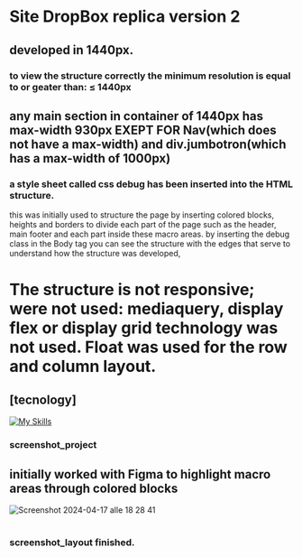 # Site DropBox replica version 2
## developed in 1440px.
### to view the structure correctly the minimum resolution is equal to or geater than: ≤ 1440px


## any main section in container of 1440px has max-width 930px EXEPT FOR Nav(which does not have a max-width) and div.jumbotron(which has a max-width of 1000px) 

### a style sheet called css debug has been inserted into the HTML structure.
this was initially used to structure the page by inserting colored blocks, heights and borders to divide each part of the page such as the header, main footer and each part inside these macro areas.
by inserting the debug class in the Body tag you can see the structure with the edges that serve to understand how the structure was developed,

# The structure is not responsive; were not used: mediaquery, display flex or display grid technology was not used. Float was used for the row and column layout.

## [tecnology]
[![My Skills](https://skillicons.dev/icons?i=,html,css)](https://skillicons.dev)

### screenshot_project
## initially worked with Figma to highlight macro areas through colored blocks
![Screenshot 2024-04-17 alle 18 28 41](https://github.com/jamessteven74/dropBox_version_2/assets/96775417/51906b50-2559-4151-a79b-74ab3ffe5808)

#
### screenshot_layout finished.
